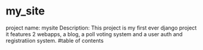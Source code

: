 # my_site
project name: mysite
Description: This project is my first ever django project it features 2 webapps, a blog, a poll voting system and a user auth and registratiion system.
#table of contents
